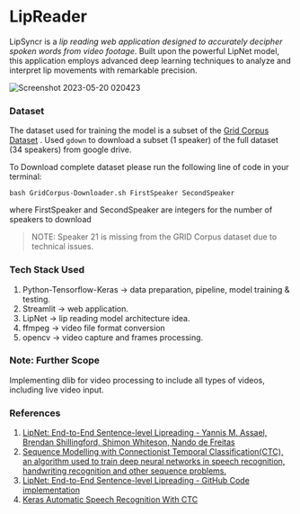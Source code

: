 # LipReader

LipSyncr is a *lip reading web application designed to accurately decipher spoken words from video footage*. Built upon the powerful LipNet model, this application employs advanced deep learning techniques to analyze and interpret lip movements with remarkable precision.


![Screenshot 2023-05-20 020423](https://github.com/SARIT42/lipsyncr/assets/77446629/f7ec4591-a643-4800-9cbb-b44ebb02b297)



### Dataset 
The dataset used for training the model is a subset of the [Grid Corpus Dataset](https://spandh.dcs.shef.ac.uk//gridcorpus/) .
Used ```gdown``` to download a subset (1 speaker) of the full dataset (34 speakers) from google drive.

To Download complete dataset please run the following line of code in your terminal:
```
bash GridCorpus-Downloader.sh FirstSpeaker SecondSpeaker
```
where FirstSpeaker and SecondSpeaker are integers for the number of speakers to download

> NOTE: Speaker 21 is missing from the GRID Corpus dataset due to technical issues.

### Tech Stack Used
1. Python-Tensorflow-Keras -> data preparation, pipeline, model training & testing.
2. Streamlit -> web application.
3. LipNet -> lip reading model architecture idea.
4. ffmpeg -> video file format conversion
6. opencv -> video capture and frames processing.

### Note: Further Scope
Implementing dlib for video processing to include all types of videos, including live video input.

### References
1. [LipNet: End-to-End Sentence-level Lipreading - Yannis M. Assael, Brendan Shillingford, Shimon Whiteson, Nando de Freitas](https://arxiv.org/abs/1611.01599)
2. [Sequence Modelling with Connectionist Temporal Classification(CTC), an algorithm used to train deep neural networks in speech recognition, handwriting recognition and other sequence problems.](https://distill.pub/2017/ctc/)
3. [LipNet: End-to-End Sentence-level Lipreading - GitHub Code implementation](https://github.com/rizkiarm/LipNet)
4. [Keras Automatic Speech Recognition With CTC](https://keras.io/examples/audio/ctc_asr/)





